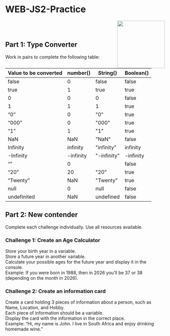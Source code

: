 # WEB-JS2-Practice

<img align="right" width="150" height="150" src="https://media-exp1.licdn.com/dms/image/C4E0BAQF7BYCCZt5epw/company-logo_200_200/0?e=2159024400&v=beta&t=qUAFP9bUgBEEXGVQYpUXW1J_OiP8e0r4rFBpqp8OrxA">


 <br/>
 <br/>


## Part 1: Type Converter

Work in pairs to complete the following table:

| Value to be converted | number() | String() | Boolean() |
|-----------------------|----------|----------|-----------|
| false                 |    0     |   false  |   false   |
| true                  |    1     |   true   |   true    |
| 0                     |    0     |    0     |   false   |
| 1                     |    1     |    1     |   true    |
| “0”                   |    0     |   "0"    |   true    |
| “000”                 |    0     |  "000"   |   true    |
| “1”                   |    1     |   "1"    |   true    |
| NaN                   |   NaN    |  "NaN"   |   false   |
| Infinity              | infinity |"infinity"|  infinity
| -Infinity             |-infinity |"-infinity"| -infinity |
| “”                    |    0     |          |   false   |
| “20”                  |    20    |    "20"  |   true    |
| “Twenty”              |   NaN    | "Twenty" |   true    |
| null                  |    0     |   null   |   false   |
| undefinited           |   NaN    | undefined|   false   |



## Part 2:  New contender

Complete each challenge individually. Use all resources available. 

### Challenge 1: Create an Age Calculator

Store your birth year in a variable.<br>
Store a future year in another variable. <br>
Calculate your possible ages for the future year and display it in the console. <br>
Example: If you were born in 1988, then in 2026 you’ll be 37 or 38 (depending on the month in 2026).



### Challenge 2: Create an information card

Create a card holding 3 pieces of information about a person, such as Name, Location, and Hobby.<br>
Each piece of information should be a variable.<br>
Display the card with the information in the correct place.<br>
Example: “Hi, my name is John. I live in South Africa and enjoy drinking homemade wine.”<br>

